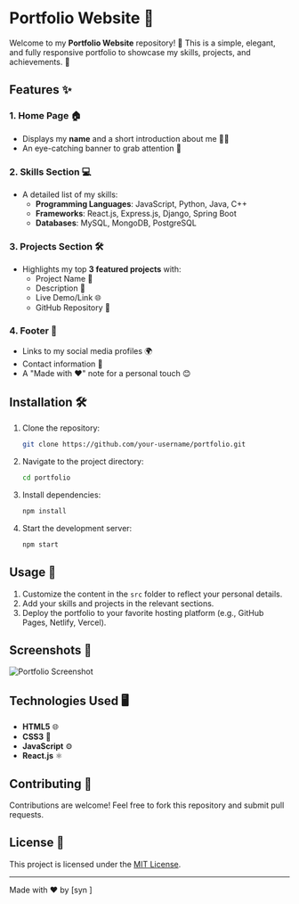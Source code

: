 # Portfolio Website 🌟

Welcome to my **Portfolio Website** repository! 🎉 This is a simple, elegant, and fully responsive portfolio to showcase my skills, projects, and achievements. 🚀

## Features ✨

### 1. **Home Page** 🏠
   - Displays my **name** and a short introduction about me 🙋‍♂️
   - An eye-catching banner to grab attention 🌟

### 2. **Skills Section** 💻
   - A detailed list of my skills:
     - **Programming Languages**: JavaScript, Python, Java, C++
     - **Frameworks**: React.js, Express.js, Django, Spring Boot
     - **Databases**: MySQL, MongoDB, PostgreSQL

### 3. **Projects Section** 🛠️
   - Highlights my top **3 featured projects** with:
     - Project Name 🔖
     - Description 📝
     - Live Demo/Link 🌐
     - GitHub Repository 📂

### 4. **Footer** 📜
   - Links to my social media profiles 🌍
   - Contact information 📧
   - A "Made with ❤️" note for a personal touch 😊

## Installation 🛠️

1. Clone the repository:
   ```bash
   git clone https://github.com/your-username/portfolio.git
   ```
2. Navigate to the project directory:
   ```bash
   cd portfolio
   ```
3. Install dependencies:
   ```bash
   npm install
   ```
4. Start the development server:
   ```bash
   npm start
   ```

## Usage 🚀

1. Customize the content in the `src` folder to reflect your personal details.
2. Add your skills and projects in the relevant sections.
3. Deploy the portfolio to your favorite hosting platform (e.g., GitHub Pages, Netlify, Vercel).

## Screenshots 📸

![Portfolio Screenshot](https://via.placeholder.com/600x400?text=Portfolio+Screenshot)

## Technologies Used 🖥️

- **HTML5** 🌐
- **CSS3** 🎨
- **JavaScript** ⚙️
- **React.js** ⚛️

## Contributing 🤝

Contributions are welcome! Feel free to fork this repository and submit pull requests.

## License 📜

This project is licensed under the [MIT License](LICENSE).

---

Made with ❤️ by [syn
]
